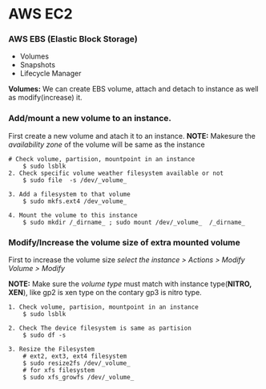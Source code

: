 # AWS EC2


### AWS EBS (Elastic Block Storage)
- Volumes
- Snapshots
- Lifecycle Manager

**Volumes:** We can create EBS volume, attach and detach to instance as well as modify(increase) it.


### Add/mount a new volume to an instance.

First create a new volume and atach it to an instance.
**NOTE:** Makesure the *availability zone* of the volume will be same as the instance
```shell
# Check volume, partision, mountpoint in an instance
    $ sudo lsblk
2. Check specific volume weather filesystem available or not
	$ sudo file  -s /dev/_volume_

3. Add a filesystem to that volume
	$ sudo mkfs.ext4 /dev_volume_

4. Mount the volume to this instance
	$ sudo mkdir /_dirname_ ; sudo mount /dev/_volume_  /_dirname_
```


### Modify/Increase the volume size of extra mounted volume

First to increase the volume size *select the instance > Actions > Modify Volume > Modify*

**NOTE:** Make sure the *volume type* must match with instance type(**NITRO, XEN**), like gp2 is xen type on the contary gp3 is nitro type.
```
1. Check volume, partision, mountpoint in an instance
	$ sudo lsblk

2. Check The device filesystem is same as partision
	$ sudo df -s

3. Resize the Filesystem
	# ext2, ext3, ext4 filesystem
	$ sudo resize2fs /dev/_volume_
	# for xfs filesystem
	$ sudo xfs_growfs /dev/_volume_
```